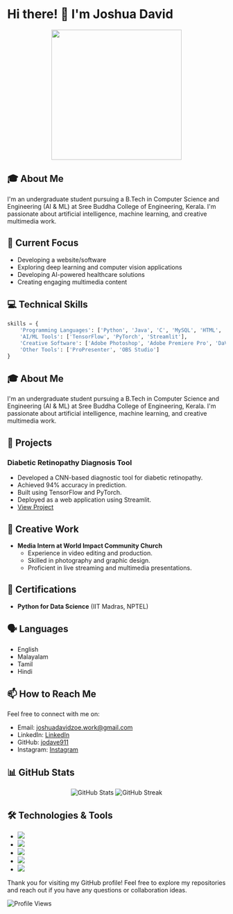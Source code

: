 # Hi there! 👋 I'm Joshua David

<div align="center">
  <img src="https://media.giphy.com/media/qgQUggAC3Pfv687qPC/giphy.gif" width="300"/>
</div>

## 🎓 About Me
I'm an undergraduate student pursuing a B.Tech in Computer Science and Engineering (AI & ML) at Sree Buddha College of Engineering, Kerala. I'm passionate about artificial intelligence, machine learning, and creative multimedia work.

## 🔭 Current Focus
- Developing a website/software
- Exploring deep learning and computer vision applications
- Developing AI-powered healthcare solutions
- Creating engaging multimedia content

## 💻 Technical Skills

```python
skills = {
    'Programming Languages': ['Python', 'Java', 'C', 'MySQL', 'HTML', 'CSS'],
    'AI/ML Tools': ['TensorFlow', 'PyTorch', 'Streamlit'],
    'Creative Software': ['Adobe Photoshop', 'Adobe Premiere Pro', 'DaVinci Resolve', 'Blender'],
    'Other Tools': ['ProPresenter', 'OBS Studio']
}
```

## 🎓 About Me
I'm an undergraduate student pursuing a B.Tech in Computer Science and Engineering (AI & ML) at Sree Buddha College of Engineering, Kerala. I'm passionate about artificial intelligence, machine learning, and creative multimedia work.

## 🚀 Projects

### Diabetic Retinopathy Diagnosis Tool
- Developed a CNN-based diagnostic tool for diabetic retinopathy.
- Achieved 94% accuracy in prediction.
- Built using TensorFlow and PyTorch.
- Deployed as a web application using Streamlit.
- [View Project](https://github.com/jodave911/Diabetic-Retinopathy-Diagnostics)

## 🎨 Creative Work
- **Media Intern at World Impact Community Church**
  - Experience in video editing and production.
  - Skilled in photography and graphic design.
  - Proficient in live streaming and multimedia presentations.

## 🌟 Certifications
- **Python for Data Science** (IIT Madras, NPTEL)

## 🗣️ Languages
- English
- Malayalam
- Tamil
- Hindi

## 📫 How to Reach Me
Feel free to connect with me on:
- Email: [joshuadavidzoe.work@gmail.com](mailto:joshuadavidzoe.work@gmail.com)
- LinkedIn: [LinkedIn](https://www.linkedin.com/in/joshua-david-4b658821b/)
- GitHub: [jodave911](https://github.com/jodave911)
- Instagram: [Instagram](https://www.instagram.com/_jo_dave_/)

## 📊 GitHub Stats
<div align="center">
  <img src="https://github-readme-stats.vercel.app/api?username=jodave911&show_icons=true&theme=radical" alt="GitHub Stats"/>
  <img src="https://github-readme-streak-stats.herokuapp.com/?user=jodave911&theme=radical" alt="GitHub Streak"/>
</div>

## 🛠️ Technologies & Tools
- ![](https://img.shields.io/badge/Python-3776AB?style=for-the-badge&logo=python&logoColor=white)
- ![](https://img.shields.io/badge/TensorFlow-FF6F00?style=for-the-badge&logo=tensorflow&logoColor=white)
- ![](https://img.shields.io/badge/PyTorch-EE4C2C?style=for-the-badge&logo=pytorch&logoColor=white)
- ![](https://img.shields.io/badge/Adobe-Photoshop-31A8FF?style=for-the-badge&logo=Adobe-Photoshop&logoColor=white)
- ![](https://img.shields.io/badge/Adobe-Premiere%20Pro-9999FF?style=for-the-badge&logo=Adobe-Premiere%20Pro&logoColor=white)



Thank you for visiting my GitHub profile! Feel free to explore my repositories and reach out if you have any questions or collaboration ideas.


<div align="left">
  <img src="https://komarev.com/ghpvc/?username=jodave911&style=flat-square&color=blue" alt="Profile Views"/>
</div>
